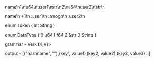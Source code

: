 <proto><hash>name\n<key>1\n<d>u64\n<v>user1\n<d>str\n<key>2\n<d>u64\n<v>user2\n<d>str\n</hash></proto>


<p>
    <h>name\n
        <k>+1\n
            <v>:user1\n
        <k>:amogh\n
            <v>:user2\n
    <H>
<P>



enum Token {
    Int
    String
}

enum DataType {
    0 u64
    1 f64
    2 &str
    3 String
}

grammar - Vec<(K,V)>

output - [("hashname", ""),(key1, value1),(key2, value2),(key3, value3) ..]
